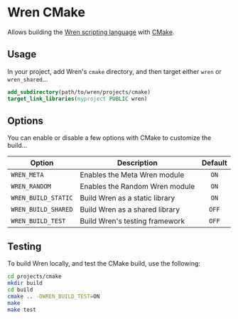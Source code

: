 # Wren CMake

Allows building the [Wren scripting language](https://wren.io) with [CMake](https://cmake.org).

## Usage

In your project, add Wren's `cmake` directory, and then target either `wren` or `wren_shared`...

``` cmake
add_subdirectory(path/to/wren/projects/cmake)
target_link_libraries(myproject PUBLIC wren)
```

## Options

You can enable or disable a few options with CMake to customize the build...

Option | Description | Default
--- | --- | :-:
`WREN_META` | Enables the Meta Wren module | `ON`
`WREN_RANDOM` | Enables the Random Wren module | `ON`
`WREN_BUILD_STATIC` | Build Wren as a static library | `ON`
`WREN_BUILD_SHARED` | Build Wren as a shared library | `OFF`
`WREN_BUILD_TEST` | Build Wren's testing framework | `OFF`

## Testing

To build Wren locally, and test the CMake build, use the following:

``` sh
cd projects/cmake
mkdir build
cd build
cmake .. -DWREN_BUILD_TEST=ON
make
make test
```
